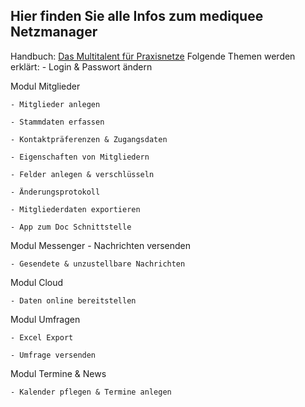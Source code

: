 ## Hier finden Sie alle Infos zum mediquee Netzmanager

Handbuch: [Das Multitalent für Praxisnetze](./Dokumente/Ärztenetz/handbuch_mediquu_netzmanager.pdf)
Folgende Themen werden erklärt:
    - Login & Passwort ändern

Modul Mitglieder

    - Mitglieder anlegen

    - Stammdaten erfassen

    - Kontaktpräferenzen & Zugangsdaten

    - Eigenschaften von Mitgliedern

    - Felder anlegen & verschlüsseln

    - Änderungsprotokoll

    - Mitgliederdaten exportieren

    - App zum Doc Schnittstelle


Modul Messenger
    - Nachrichten versenden

    - Gesendete & unzustellbare Nachrichten


Modul Cloud

    - Daten online bereitstellen


Modul Umfragen

    - Excel Export

    - Umfrage versenden


Modul Termine & News

    - Kalender pflegen & Termine anlegen






